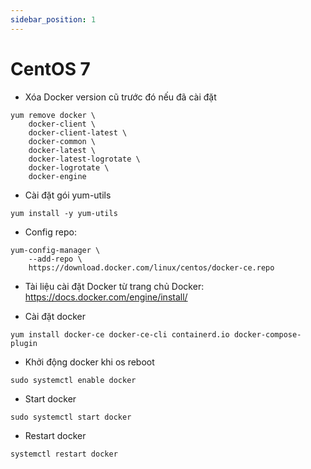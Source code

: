 ```yaml
---
sidebar_position: 1
---
```


# CentOS 7
- Xóa Docker version cũ trước đó nếu đã cài đặt
```
yum remove docker \
    docker-client \
    docker-client-latest \
    docker-common \
    docker-latest \
    docker-latest-logrotate \
    docker-logrotate \
    docker-engine
```

- Cài đặt gói yum-utils
```
yum install -y yum-utils
```

- Config repo:
```
yum-config-manager \
    --add-repo \
    https://download.docker.com/linux/centos/docker-ce.repo
```
- Tài liệu cài đặt Docker từ trang chủ Docker:
https://docs.docker.com/engine/install/

+ Cài đặt docker
```
yum install docker-ce docker-ce-cli containerd.io docker-compose-plugin
```

+ Khởi động docker khi os reboot
```
sudo systemctl enable docker
```

+ Start docker
```
sudo systemctl start docker
```

+ Restart docker
```
systemctl restart docker
```